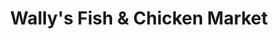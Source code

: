 ---
title: "Wally's Fish & Chicken Market"
url: /wayne/wallys-fish-und-chicken-market/
shop: Fisch
---